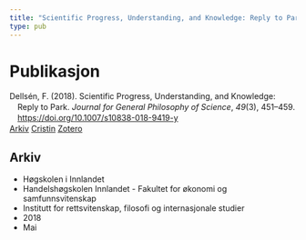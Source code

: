 ```yaml
---
title: "Scientific Progress, Understanding, and Knowledge: Reply to Park"
type: pub
---
```

<h1>Publikasjon</h1>
<article id="csl-bib-container-LEQUYKDA" class="csl-bib-container">
  <div class="csl-bib-body" style="line-height: 1.35; padding-left: 1em; text-indent:-1em;">
  <div class="csl-entry">Dells&#xE9;n, F. (2018). Scientific Progress, Understanding, and Knowledge: Reply to Park. <i>Journal for General Philosophy of Science</i>, <i>49</i>(3), 451&#x2013;459. <a href="https://doi.org/10.1007/s10838-018-9419-y">https://doi.org/10.1007/s10838-018-9419-y</a></div>
</div>
  <div class="csl-bib-buttons">
    <a href="#taxonomy-article-LEQUYKDA" class="csl-bib-button">Arkiv</a>
    <a href="https://app.cristin.no/results/show.jsf?id=1587443" alt="Cristin URL" class="csl-bib-button">Cristin</a>
    <a href="http://zotero.org/groups/5022929/items/LEQUYKDA" alt="Zotero URL" class="csl-bib-button">Zotero</a>
  </div>
  <div id="csl-bib-meta-container-LEQUYKDA"></div>
</article>
<div id="csl-bib-meta-LEQUYKDA" class="csl-bib-meta">
  <article id="taxonomy-article-LEQUYKDA" class="taxonomy-article">
    <h1>Arkiv</h1>
    <ul>
      <li>Høgskolen i Innlandet</li>
      <li>Handelshøgskolen Innlandet - Fakultet for økonomi og samfunnsvitenskap</li>
      <li>Institutt for rettsvitenskap, filosofi og internasjonale studier</li>
      <li>2018</li>
      <li>Mai</li>
    </ul>
  </article>
</div>
